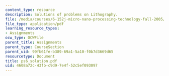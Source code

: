 ```yaml
---
content_type: resource
description: Solutions of problems on Lithography.
file: /media/courses/6-152j-micro-nano-processing-technology-fall-2005/4608a72c43fbc9d97e4f52c5ef093097_ps6_solution.pdf
file_type: application/pdf
learning_resource_types:
- Assignments
ocw_type: OCWFile
parent_title: Assignments
parent_type: CourseSection
parent_uid: 99fb61fe-b389-69a1-5a10-f0b7d3669d65
resourcetype: Document
title: ps6_solution.pdf
uid: 4608a72c-43fb-c9d9-7e4f-52c5ef093097
---
```

